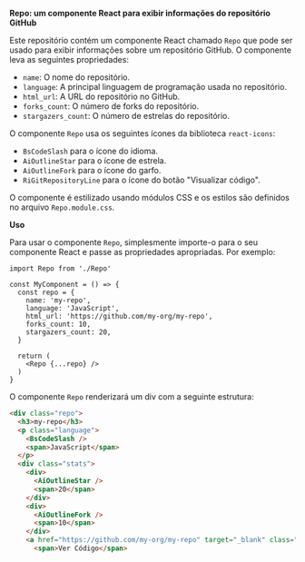 **Repo: um componente React para exibir informações do repositório GitHub**

Este repositório contém um componente React chamado `Repo` que pode ser usado para exibir informações sobre um repositório GitHub. O componente leva as seguintes propriedades:

- `name`: O nome do repositório.
- `language`: A principal linguagem de programação usada no repositório.
- `html_url`: A URL do repositório no GitHub.
- `forks_count`: O número de forks do repositório.
- `stargazers_count`: O número de estrelas do repositório.

O componente `Repo` usa os seguintes ícones da biblioteca `react-icons`:

- `BsCodeSlash` para o ícone do idioma.
- `AiOutlineStar` para o ícone de estrela.
- `AiOutlineFork` para o ícone do garfo.
- `RiGitRepositoryLine` para o ícone do botão "Visualizar código".

O componente é estilizado usando módulos CSS e os estilos são definidos no arquivo `Repo.module.css`.

**Uso**

Para usar o componente `Repo`, simplesmente importe-o para o seu componente React e passe as propriedades apropriadas. Por exemplo:
```typescriptreact
import Repo from './Repo'

const MyComponent = () => {
  const repo = {
    name: 'my-repo',
    language: 'JavaScript',
    html_url: 'https://github.com/my-org/my-repo',
    forks_count: 10,
    stargazers_count: 20,
  }

  return (
    <Repo {...repo} />
  )
}
```

O componente `Repo` renderizará um div com a seguinte estrutura:

```html
<div class="repo">
  <h3>my-repo</h3>
  <p class="language">
    <BsCodeSlash />
    <span>JavaScript</span>
  </p>
  <div class="stats">
    <div>
      <AiOutlineStar />
      <span>20</span>
    </div>
    <div>
      <AiOutlineFork />
      <span>10</span>
    </div>
    <a href="https://github.com/my-org/my-repo" target="_blank" class="repo_btn">
      <span>Ver Código</span>